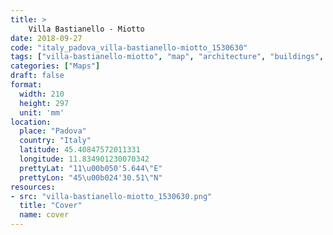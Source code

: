 ```yaml
---
title: > 
    Villa Bastianello - Miotto
date: 2018-09-27
code: "italy_padova_villa-bastianello-miotto_1530630"
tags: ["villa-bastianello-miotto", "map", "architecture", "buildings", "Padova", "Italy"]
categories: ["Maps"]
draft: false
format:
  width: 210
  height: 297
  unit: 'mm'
location:
  place: "Padova"
  country: "Italy"
  latitude: 45.40847572011331
  longitude: 11.834901230070342
  prettyLat: "11\u00b050'5.644\"E"
  prettyLon: "45\u00b024'30.51\"N"
resources:
- src: "villa-bastianello-miotto_1530630.png"
  title: "Cover"
  name: cover
---
```

